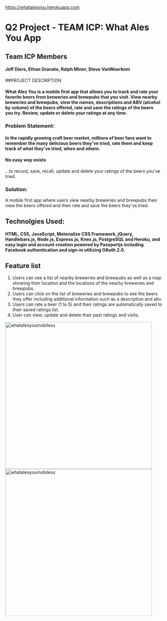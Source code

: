 https://whatalesyou.herokuapp.com

# Q2 Project - TEAM ICP: What Ales You App

## Team ICP Members
#### Jeff Diers, Ethan Granato, Ralph Minor, Steve VanWoerkom

##PROJECT DESCRIPTION
#### **What Ales You** is a mobile first app that allows you to track and rate your favorite beers from breweries and brewpubs that you visit.  View nearby breweries and brewpubs, view the names, descriptions and ABV (alcohol by volume) of the beers offered, rate and save the ratings of the beers you try.  Review, update or delete your ratings at any time.

### Problem Statement:
#### In the rapidly growing craft beer market, millions of beer fans want to remember the many delicious beers they've tried, rate them and keep track of what they've tried, when and where.

#### No easy way exists
...to record, save, recall, update and delete your ratings of the beers you've tried.

### Solution:
A mobile first app where users view nearby breweries and brewpubs then view the beers offered and then rate and save the beers they've tried.

## Technolgies Used:
#### HTML, CSS, JavaScript, Materialize CSS Framework, jQuery, Handlebars.js, Node.js, Express.js, Knex.js, PostgreSQL and Heroku, and easy login and account creation powered by Passportjs including Facebook authentication and sign-in utilizing OAuth 2.0.

## Feature list
1. Users can see a list of nearby breweries and brewpubs as well as a map showing their location and the locations of the nearby breweries and brewpubs.
2. Users can click on the list of breweries and brewpubs to see the beers they offer including additional information such as a description and abv.
3. Users can rate a beer (1 to 5) and their ratings are automatically saved to their saved ratings list.
3. User can view, update and delete their past ratings and visits.

<img width="470" alt="whatalesyoumobiless" src="https://cloud.githubusercontent.com/assets/22082195/26707769/75e1cce8-4704-11e7-8930-0310d644fe9a.png">
<img width="470" alt="whatalesyoumobiless" src="https://cloud.githubusercontent.com/assets/22082195/26707770/7ab8bf56-4704-11e7-9c05-2fd80bdd0d77.png">

